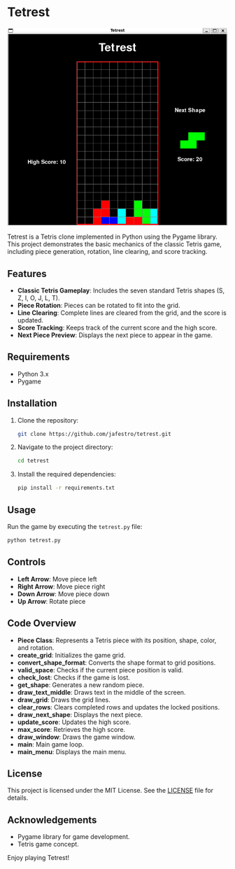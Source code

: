 # Tetrest
![Tetrest](image.png)


Tetrest is a Tetris clone implemented in Python using the Pygame library. This project demonstrates the basic mechanics of the classic Tetris game, including piece generation, rotation, line clearing, and score tracking.

## Features

- **Classic Tetris Gameplay**: Includes the seven standard Tetris shapes (S, Z, I, O, J, L, T).
- **Piece Rotation**: Pieces can be rotated to fit into the grid.
- **Line Clearing**: Complete lines are cleared from the grid, and the score is updated.
- **Score Tracking**: Keeps track of the current score and the high score.
- **Next Piece Preview**: Displays the next piece to appear in the game.

## Requirements

- Python 3.x
- Pygame

## Installation

1. Clone the repository:
    ```sh
    git clone https://github.com/jafestro/tetrest.git
    ```
2. Navigate to the project directory:
    ```sh
    cd tetrest
    ```
3. Install the required dependencies:
    ```sh
    pip install -r requirements.txt
    ```

## Usage

Run the game by executing the `tetrest.py` file:
```sh
python tetrest.py
```

## Controls

- **Left Arrow**: Move piece left
- **Right Arrow**: Move piece right
- **Down Arrow**: Move piece down
- **Up Arrow**: Rotate piece

## Code Overview

- **Piece Class**: Represents a Tetris piece with its position, shape, color, and rotation.
- **create_grid**: Initializes the game grid.
- **convert_shape_format**: Converts the shape format to grid positions.
- **valid_space**: Checks if the current piece position is valid.
- **check_lost**: Checks if the game is lost.
- **get_shape**: Generates a new random piece.
- **draw_text_middle**: Draws text in the middle of the screen.
- **draw_grid**: Draws the grid lines.
- **clear_rows**: Clears completed rows and updates the locked positions.
- **draw_next_shape**: Displays the next piece.
- **update_score**: Updates the high score.
- **max_score**: Retrieves the high score.
- **draw_window**: Draws the game window.
- **main**: Main game loop.
- **main_menu**: Displays the main menu.

## License

This project is licensed under the MIT License. See the [LICENSE](LICENSE) file for details.

## Acknowledgements

- Pygame library for game development.
- Tetris game concept.

Enjoy playing Tetrest!